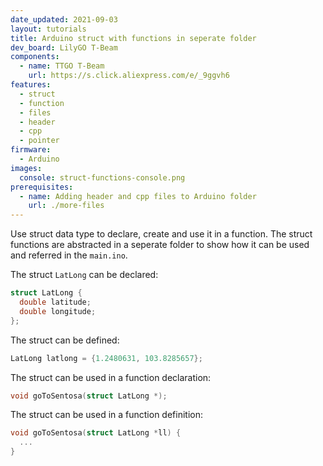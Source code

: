```yaml
---
date_updated: 2021-09-03
layout: tutorials
title: Arduino struct with functions in seperate folder
dev_board: LilyGO T-Beam
components:
  - name: TTGO T-Beam
    url: https://s.click.aliexpress.com/e/_9ggvh6
features:
  - struct
  - function
  - files
  - header
  - cpp
  - pointer
firmware:
  - Arduino
images:
  console: struct-functions-console.png
prerequisites:
  - name: Adding header and cpp files to Arduino folder
    url: ./more-files
---
```


Use struct data type to declare, create and use it in a function. The struct functions are abstracted in a seperate folder to show how it can be used and referred in the `main.ino`.

The struct `LatLong` can be declared:

```c
struct LatLong {
  double latitude;
  double longitude;
};
```

The struct can be defined:

```c
LatLong latlong = {1.2480631, 103.8285657};
```

The struct can be used in a function declaration:

```c
void goToSentosa(struct LatLong *);
```

The struct can be used in a function definition:

```c
void goToSentosa(struct LatLong *ll) {
  ...
}
```
